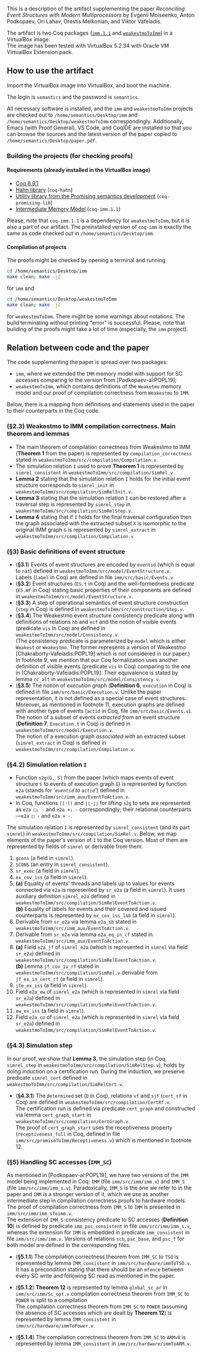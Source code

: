 This is a description of the artifact supplementing the paper 
*Reconciling Event Structures with Modern Multiprocessors*
by Evgenii Moiseenko, Anton Podkopaev, Ori Lahav, Orestis Melkonian, and Viktor Vafeiadis.

The artifact is two Coq packages
([`imm.1.1`](https://github.com/weakmemory/imm/tree/1.1) and [`weakestmoToImm`](https://github.com/weakmemory/weakestmoToImm)) in a VirtualBox image. <br />
The image has been tested with VirtualBox 5.2.34 with Oracle VM VirtualBox Extension pack.

## How to use the artifact
Import the VirtualBox image into VirtualBox, and boot the machine.

The login is `semantics` and the password is `semantics`.

All necessary software is installed, and the `imm` and `weakestmoToImm` projects are checked out to
`/home/semantics/Desktop/imm` and `/home/semantics/Desktop/weakestmoToImm` correspondingly.
Additionally, Emacs (with Proof General), VS Code, and CoqIDE are installed so that you can browse the sources
and the latest version of the paper copied to `/home/semantics/Desktop/paper.pdf`.

### Building the projects (for checking proofs)

#### Requirements (already installed in the VirtualBox image)
* [Coq 8.9.1](https://coq.inria.fr)
* [Hahn library](https://github.com/vafeiadis/hahn) (`coq-hahn`)
* [Utility library from the Promising semantics development](https://github.com/snu-sf/promising-lib) (`coq-promising-lib`)
* [Intermediate Memory Model](https://github.com/weakmemory/imm) (`coq-imm.1.1`)

Please, note that `coq-imm.1.1` is a dependency for `weakestmoToImm`, but it is also a part of our artifact.
The preinstalled version of `coq-imm` is exactly the same as code checked out in `/home/semantics/Desktop/imm`.

#### Compilation of projects

The proofs might be checked by opening a terminal and running
```bash
cd /home/semantics/Desktop/imm
make clean; make -j2
```
for `imm` and
```bash
cd /home/semantics/Desktop/weakestmoToImm
make clean; make -j2
```
for `weakestmoToImm`.
There might be some warnings about notations. The build terminating without printing "error" is successful.
Please, note that building of the proofs might take a lot of time (especially, the `imm` project).

## Relation between code and the paper 

The code supplementing the paper is spread over two packages:

* `imm`, where we extended the `IMM` memory model with support for SC accesses comparing to the version from [Podkopaev-al:POPL19];
* `weakestmoToImm`, which contains definitions of the `Weaketmo` memory model and our proof of compilation correctness from `Weakestmo` to `IMM`.

Below, there is a mapping from definitions and statements used in the paper to their counterparts in the Coq code.


### (§2.3) Weakestmo to IMM compilation correctness. Main theorem and lemmas

* The main theorem of compilation correctness from Weakestmo to IMM (**Theorem 1** from the paper) is represented
  by `compilation_correctness` stated in `weakestmoToImm/src/compilation/Compilation.v`.
* The simulation relation `I` used to prove **Theorem 1** is represented by `simrel_consistent` in `weakestmoToImm/src/compilation/SimRel.v`.
* **Lemma 2** stating that the simulation relation `I` holds for the initial event structure corresponds to 
  `simrel_init` in `weakestmoToImm/src/compilation/SimRelInit.v`.
* **Lemma 3** stating that the simulation relation `I` can be restored after a traversal step is represented by
  `simrel_step` in `weakestmoToImm/src/compilation/SimRelStep.v`.
* **Lemma 4** stating that if `I` holds for the final traversal configuration 
  then the graph associated with the extracted subset `X` is isomorphic to the original IMM graph `G` 
  is represented by `simrel_extract` in `weakestmoToImm/src/compilation/Compilation.v`
  
### (§3) Basic definitions of event structure
* (**§3.1**) Events of event structures are encoded by `eventid` (which is equal to `nat`) defined in `weakestmoToImm/src/model/EventStructure.v`.
  <br />
  Labels (`label` in Coq) are defined in file `imm/src/basic/Events.v`.
* (**§3.2**) Event structures (`ES.t` in Coq) and the well-formedness predicate (`ES.Wf` in Coq) stating basic properties of their components
  are defined in `weakestmoToImm/src/model/EventStructure.v`.
* (**§3.3**) A step of operational semantics of event structure construction (`step` in Coq) is defined in `weakestmoToImm/src/construction/Step.v`.
* (**§3.4**) The Weakestmo event structure consistency predicate along with definitions of relations `hb` and `ecf` and the notion of visible events (predicate `vis` in Coq)
  are defined in `weakestmoToImm/src/model/Consistency.v`.
  <br />
  (The consistency predicate is parameterized by `model` which is either `Weakest` or `Weakestmo`.
   The former represents a version of Weakestmo [Chakraborty-Vafeiadis:POPL19] which is not considered in our paper.)
  <br />
  In footnote 9, we mention that our Coq formalization uses another definition of visible events (predicate `vis` in Coq) comparing
  to the one in [Chakraborty-Vafeiadis:POPL19].
  Their equivalence is stated by lemma `cc_alt` in `weakestmoToImm/src/model/Consistency.v`.
* (**§3.5**)
  The notion of *execution graph* (**Definition 6**, `execution` in Coq)
  is defined in file `imm/src/basic/Execution.v`.
  Unlike the paper representation, it is not defined as a special case of event structures.
  Moreover, as mentioned in footnote 11, execution graphs are defined with another type of events
  (`actid` in Coq, file `imm/src/basic/Events.v`).
  <br />
  The notion of a subset of events *extracted from* an event structure (**Definition 7**, `Execution.t` in Coq) is defined in `weakestmoToImm/src/model/Execution.v`.
  <br />
  The notion of a execution graph *associated with* an extracted subset (`simrel_extract` in Coq) is defined in `weakestmoToImm/src/compilation/Compilation.v`.

### (§4.2) Simulation relation `I`
* Function `s2g(G, S)` from the paper (which maps events of event structure `S` to events of execution graph `G`)
  is represented by function `e2a` (stands for *'`eventid` to `actid`'*) defined in `weakestmoToImm/src/imm_aux/EventToAction.v`.
* In Coq, functions `⌈⌈·⌉⌉` and `⌊⌊·⌋⌋` for lifting `s2g` to sets are represented as `e2a □₁ ·` and `e2a ⋄₁ ·` correspondingly;
  their relational counterparts—`e2a □ ·` and `e2a ⋄ ·`.

The simulation relation `I` is represented by `simrel_consistent` (and its part `simrel`) in `weakestmoToImm/src/compilation/SimRel.v`.
Below, we map elements of the paper's version of `I` to the Coq version.
Most of them are represented by fields of `simrel` or derivable from them:

1. `gcons` (a field in `simrel`).
2. `SCONS` (an entry in `simrel_consistent`).
3. `sr_exec` (a field in `simrel`).
4. `ex_cov_iss` (a field in `simrel`).
5. **(a)** Equality of events' threads and labels up to values for events connected via `e2a` 
   is represented by `sr_e2a` (a field in `simrel`).
   It uses auxiliary definition `simrel_e2a` defined in `weakestmoToImm/src/compilation/SimRelEventToAction.v`.
   <br />
   **(b)** Equality of labels for events and their covered and issued counterparts is represented by `ex_cov_iss_lab` (a field in `simrel`).
6. Derivable from `sr_e2a` via lemma `e2a_sb` stated in `weakestmoToImm/src/imm_aux/EventToAction.v`.
7. Derivable from `sr_e2a` via lemma `e2a_eq_in_cf` stated in `weakestmoToImm/src/imm_aux/EventToAction.v`.
8. **(a)** Field `e2a_jf` of `simrel_e2a` (which is represented in `simrel` via field `sr_e2a`) defined in `weakestmoToImm/src/compilation/SimRelEventToAction.v`.
   <br />
   **(b)** Lemma `jf_cov_iv_rf` stated in `weakestmoToImm/src/compilation/SimRel.v` derivable from `jf_ex_in_cert_rf` (a field in `simrel`).
9. `jfe_ex_iss` (a field in `simrel`).
10. Field `e2a_ew` of `simrel_e2a` (which is represented in `simrel` via field `sr_e2a`) defined in `weakestmoToImm/src/compilation/SimRelEventToAction.v`.
11. `ew_ex_iss` (a field in `simrel`).
12. Field `e2a_co` of `simrel_e2a` (which is represented in `simrel` via field `sr_e2a`) defined in `weakestmoToImm/src/compilation/SimRelEventToAction.v`.

### (§4.3) Simulation step

In our proof, we show that **Lemma 3**, the simulation step (in Coq, `simrel_step` in `weakestmoToImm/src/compilation/SimRelStep.v`),
holds by doing induction on a certification run.
During the induction, we preserve predicate `simrel_cert` defined in `weakestmoToImm/src/compilation/SimRelCert.v`.

* (**§4.3.1**) The `determined` set  (`D` in Coq), relations `vf` and `sjf` (`cert_rf` in Coq) are defined in `weakestmoToImm/src/compilation/CertRf.v`.
  <br />
  The certification run is defined via predicate `cert_graph` and constructed via lemma `cert_graph_start` in `weakestmoToImm/src/compilation/CertGraph.v`.
  <br />
  The proof of `cert_graph_start` uses the receptiveness property
  (`receptiveness_full` in Coq, defined in file `imm/src/promiseToImm/Receptiveness.v`)
  which is mentioned in footnote 12.
  
### (§5) Handling SC accesses (`IMM_SC`)
As mentioned in [Podkopaev-al:POPL19], we have two versions of the `IMM` model being implemented in Coq:
`IMM` (file `imm/src/imm/imm.v`) and `IMM_S` (file `imm/src/imm/imm_s.v`).
Paradoxically, `IMM_S` is the one we refer to in the paper and `IMM` is a stronger version of it, which we use as another intermediate
step in compilation correctness proofs to hardware models.
The proof of compilation correctness from `IMM_S` to `IMM` is presented in
`imm/src/imm/imm_sToimm.v`.
<br />
The extension of `IMM_S`-consistency predicate to SC accesses (**Definition 10**) is defined by 
predicate `imm_psc_consistent` in file `imm/src/imm/imm_s.v`,
whereas the extension for `IMM` is embedded in predicate `imm_consistent` in file `imm/src/imm/imm.v`.
Versions of relations `scb`, `psc_base`, and `psc_f` for both model are defined in the corresponding files. 
  
* (**§5.1.1**) The compilation correctness theorem from `IMM_SC` to `TSO` is represented by lemma `IMM_consistent`
  in `imm/src/hardware/immToTSO.v`.
  It has a precondition stating that there should be an `mfence` between every SC write and following SC read as mentioned in the paper.

* (**§5.1.2**) **Theorem 12** is represented by lemma `global_sc_ar` in
  `imm/src/imm/Sc_opt.v`
  compilation correctness theorem from `IMM_SC` to `POWER` is split to a compilation 
  <br />
  The compilation correctness theorem from `IMM_SC` to `POWER` (assuming the absence of SC accesses which are dealt by **Theorem 12**)
  is represented by lemma `IMM_consistent`
  in `imm/src/hardware/immToPower.v`.

* (**§5.1.4**) The compilation correctness theorem from `IMM_SC` to `ARMv8` is represented by lemma `IMM_consistent`
  in `imm/src/hardware/immToARM.v`.
